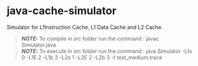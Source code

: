 # java-cache-simulator
Simulator for L1Instruction Cache, L1 Data Cache and L2 Cache.

> **_NOTE:_** To compile in src folder run the command : javac Simulator.java </br>
> **_NOTE:_** To execute in src folder run the command : java Simulator -L1s 0 -L1E 2 -L1b 3 -L2s 1 -L2E 2 -L2b 3 -t test_medium.trace

